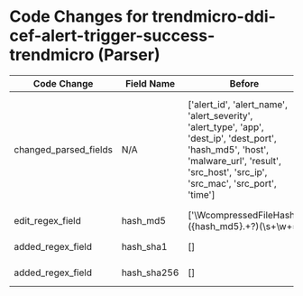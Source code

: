 # Code Changes for trendmicro-ddi-cef-alert-trigger-success-trendmicro (Parser)

| Code Change | Field Name | Before | After |
|-------------|------------|--------|-------|
| changed_parsed_fields | N/A | ['alert_id', 'alert_name', 'alert_severity', 'alert_type', 'app', 'dest_ip', 'dest_port', 'hash_md5', 'host', 'malware_url', 'result', 'src_host', 'src_ip', 'src_mac', 'src_port', 'time'] | ['alert_id', 'alert_name', 'alert_severity', 'alert_type', 'app', 'dest_ip', 'dest_port', 'hash_md5', 'hash_sha1', 'hash_sha256', 'host', 'malware_url', 'result', 'src_host', 'src_ip', 'src_mac', 'src_port', 'time'] |
| edit_regex_field | hash_md5 | ['\WcompressedFileHash=({hash_md5}.+?)(\s+\w+=|\s*$)'] | ['\WcompressedFileHash=(({hash_sha256}\w{64})|({hash_sha1}\w{40})|({hash_md5}\w{32}))(\s+\w+=|\s*$)'] |
| added_regex_field | hash_sha1 | [] | ['\WcompressedFileHash=(({hash_sha256}\w{64})|({hash_sha1}\w{40})|({hash_md5}\w{32}))(\s+\w+=|\s*$)'] |
| added_regex_field | hash_sha256 | [] | ['\WcompressedFileHash=(({hash_sha256}\w{64})|({hash_sha1}\w{40})|({hash_md5}\w{32}))(\s+\w+=|\s*$)'] |